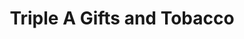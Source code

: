 ---
title: "Triple A Gifts and Tobacco"
url: /north-melbourne/triple-a-gifts-and-tobacco/
shop: Tabak
---